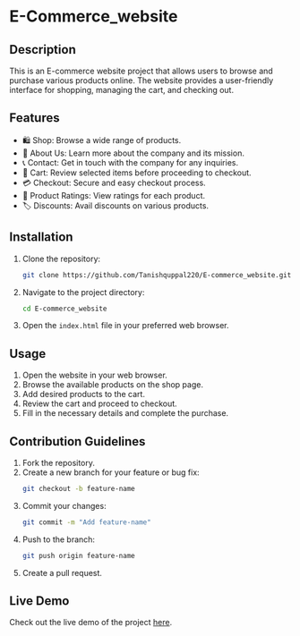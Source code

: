# E-Commerce_website

## Description
This is an E-commerce website project that allows users to browse and purchase various products online. The website provides a user-friendly interface for shopping, managing the cart, and checking out.

## Features
- 🛍️ Shop: Browse a wide range of products.
- 📖 About Us: Learn more about the company and its mission.
- 📞 Contact: Get in touch with the company for any inquiries.
- 🛒 Cart: Review selected items before proceeding to checkout.
- 💳 Checkout: Secure and easy checkout process.
- 🌟 Product Ratings: View ratings for each product.
- 🏷️ Discounts: Avail discounts on various products.

## Installation
1. Clone the repository:
   ```bash
   git clone https://github.com/Tanishquppal220/E-commerce_website.git
   ```
2. Navigate to the project directory:
   ```bash
   cd E-commerce_website
   ```
3. Open the `index.html` file in your preferred web browser.

## Usage
1. Open the website in your web browser.
2. Browse the available products on the shop page.
3. Add desired products to the cart.
4. Review the cart and proceed to checkout.
5. Fill in the necessary details and complete the purchase.

## Contribution Guidelines
1. Fork the repository.
2. Create a new branch for your feature or bug fix:
   ```bash
   git checkout -b feature-name
   ```
3. Commit your changes:
   ```bash
   git commit -m "Add feature-name"
   ```
4. Push to the branch:
   ```bash
   git push origin feature-name
   ```
5. Create a pull request.

## Live Demo
Check out the live demo of the project [here](https://tanishquppal220.github.io/E-commerce_website/).
